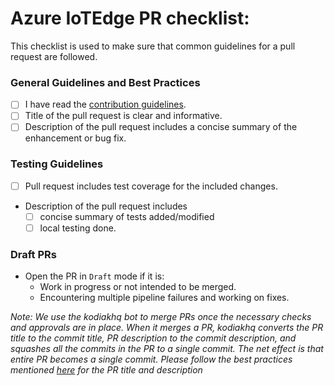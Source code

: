 # Azure IoTEdge PR checklist:

This checklist is used to make sure that common guidelines for a pull request are followed.

### General Guidelines and Best Practices
- [ ] I have read the [contribution guidelines](https://github.com/azure/iotedge#contributing).
- [ ] Title of the pull request is clear and informative.
- [ ] Description of the pull request includes a concise summary of the enhancement or bug fix.

### Testing Guidelines
- [ ] Pull request includes test coverage for the included changes.
- Description of the pull request includes 
	- [ ] concise summary of tests added/modified
	- [ ] local testing done.  

### Draft PRs
- Open the PR in `Draft` mode if it is:
	- Work in progress or not intended to be merged.
	- Encountering multiple pipeline failures and working on fixes.

_Note: We use the kodiakhq bot to merge PRs once the necessary checks and approvals are in place. When it merges a PR, kodiakhq converts the PR title to the commit title, PR description to the commit description, and squashes all the commits in the PR to a single commit. The net effect is that entire PR becomes a single commit. Please follow the best practices mentioned [here](https://chris.beams.io/posts/git-commit/#:~:text=The%20seven%20rules%20of%20a%20great%20Git%20commit,what%20and%20why%20vs.%20how%20For%20example%3A%20) for the PR title and description_
